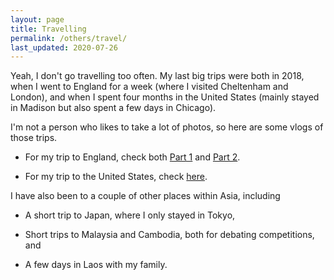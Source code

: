 ```yaml
---
layout: page
title: Travelling
permalink: /others/travel/
last_updated: 2020-07-26
---
```


Yeah, I don't go travelling too often. My last big trips were both in 2018, when I went to England for a week (where I visited Cheltenham and London), and when I spent four months in the United States (mainly stayed in Madison but also spent a few days in Chicago).

I'm not a person who likes to take a lot of photos, so here are some vlogs of those trips.

- For my trip to England, check both <a href="https://www.youtube.com/watch?v=Rpz-YYi6sAI">Part 1</a> and <a href="https://www.youtube.com/watch?v=uOmm47_aglA">Part 2</a>.

- For my trip to the United States, check <a href="https://www.youtube.com/watch?v=OXO1hx2VwnE">here</a>.

I have also been to a couple of other places within Asia, including

- A short trip to Japan, where I only stayed in Tokyo,

- Short trips to Malaysia and Cambodia, both for debating competitions, and

- A few days in Laos with my family.
